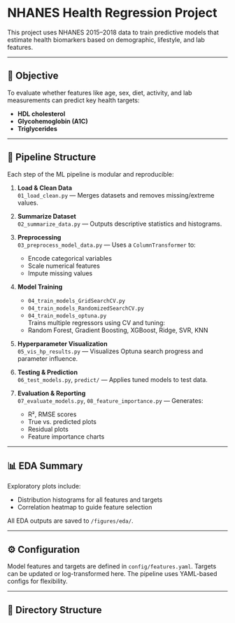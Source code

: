 # NHANES Health Regression Project

This project uses NHANES 2015–2018 data to train predictive models that estimate health biomarkers based on demographic, lifestyle, and lab features.

---

## 📌 Objective

To evaluate whether features like age, sex, diet, activity, and lab measurements can predict key health targets:

- **HDL cholesterol**
- **Glycohemoglobin (A1C)**
- **Triglycerides**

---

## 🔄 Pipeline Structure

Each step of the ML pipeline is modular and reproducible:

1. **Load & Clean Data**  
   `01_load_clean.py` — Merges datasets and removes missing/extreme values.

2. **Summarize Dataset**  
   `02_summarize_data.py` — Outputs descriptive statistics and histograms.

3. **Preprocessing**  
   `03_preprocess_model_data.py` — Uses a `ColumnTransformer` to:
   - Encode categorical variables
   - Scale numerical features
   - Impute missing values

4. **Model Training**  
   - `04_train_models_GridSearchCV.py`  
   - `04_train_models_RandomizedSearchCV.py`  
   - `04_train_models_optuna.py`  
   Trains multiple regressors using CV and tuning:
   - Random Forest, Gradient Boosting, XGBoost, Ridge, SVR, KNN

5. **Hyperparameter Visualization**  
   `05_vis_hp_results.py` — Visualizes Optuna search progress and parameter influence.

6. **Testing & Prediction**  
   `06_test_models.py`, `predict/` — Applies tuned models to test data.

7. **Evaluation & Reporting**  
   `07_evaluate_models.py`, `08_feature_importance.py` — Generates:
   - R², RMSE scores
   - True vs. predicted plots
   - Residual plots
   - Feature importance charts

---

## 📊 EDA Summary

Exploratory plots include:
- Distribution histograms for all features and targets
- Correlation heatmap to guide feature selection

All EDA outputs are saved to `/figures/eda/`.

---

## ⚙️ Configuration

Model features and targets are defined in `config/features.yaml`. Targets can be updated or log-transformed here. The pipeline uses YAML-based configs for flexibility.

---

## 📁 Directory Structure


